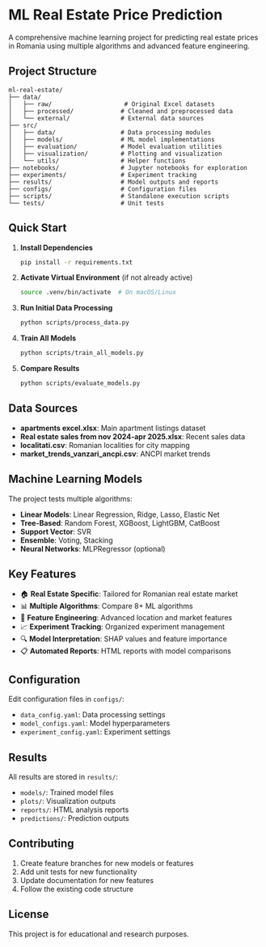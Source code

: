 # ML Real Estate Price Prediction

A comprehensive machine learning project for predicting real estate prices in Romania using multiple algorithms and advanced feature engineering.

## Project Structure

```
ml-real-estate/
├── data/
│   ├── raw/                    # Original Excel datasets
│   ├── processed/             # Cleaned and preprocessed data
│   └── external/              # External data sources
├── src/
│   ├── data/                  # Data processing modules
│   ├── models/                # ML model implementations
│   ├── evaluation/            # Model evaluation utilities
│   ├── visualization/         # Plotting and visualization
│   └── utils/                 # Helper functions
├── notebooks/                 # Jupyter notebooks for exploration
├── experiments/               # Experiment tracking
├── results/                   # Model outputs and reports
├── configs/                   # Configuration files
├── scripts/                   # Standalone execution scripts
└── tests/                     # Unit tests
```

## Quick Start

1. **Install Dependencies**
   ```bash
   pip install -r requirements.txt
   ```

2. **Activate Virtual Environment** (if not already active)
   ```bash
   source .venv/bin/activate  # On macOS/Linux
   ```

3. **Run Initial Data Processing**
   ```bash
   python scripts/process_data.py
   ```

4. **Train All Models**
   ```bash
   python scripts/train_all_models.py
   ```

5. **Compare Results**
   ```bash
   python scripts/evaluate_models.py
   ```

## Data Sources

- **apartments excel.xlsx**: Main apartment listings dataset
- **Real estate sales from nov 2024-apr 2025.xlsx**: Recent sales data
- **localitati.csv**: Romanian localities for city mapping
- **market_trends_vanzari_ancpi.csv**: ANCPI market trends

## Machine Learning Models

The project tests multiple algorithms:

- **Linear Models**: Linear Regression, Ridge, Lasso, Elastic Net
- **Tree-Based**: Random Forest, XGBoost, LightGBM, CatBoost
- **Support Vector**: SVR
- **Ensemble**: Voting, Stacking
- **Neural Networks**: MLPRegressor (optional)

## Key Features

- 🏠 **Real Estate Specific**: Tailored for Romanian real estate market
- 📊 **Multiple Algorithms**: Compare 8+ ML algorithms
- 🎯 **Feature Engineering**: Advanced location and market features
- 📈 **Experiment Tracking**: Organized experiment management
- 🔍 **Model Interpretation**: SHAP values and feature importance
- 📋 **Automated Reports**: HTML reports with model comparisons

## Configuration

Edit configuration files in `configs/`:
- `data_config.yaml`: Data processing settings
- `model_configs.yaml`: Model hyperparameters
- `experiment_config.yaml`: Experiment settings

## Results

All results are stored in `results/`:
- `models/`: Trained model files
- `plots/`: Visualization outputs
- `reports/`: HTML analysis reports
- `predictions/`: Prediction outputs

## Contributing

1. Create feature branches for new models or features
2. Add unit tests for new functionality
3. Update documentation for new features
4. Follow the existing code structure

## License

This project is for educational and research purposes. 